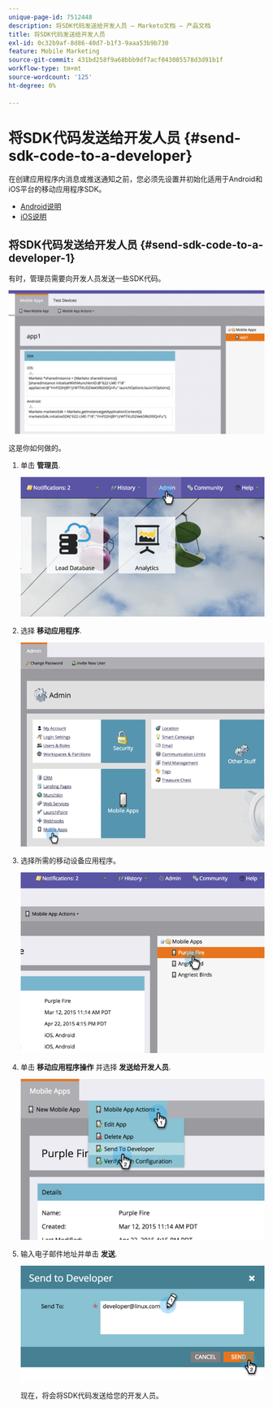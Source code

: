 ```yaml
---
unique-page-id: 7512448
description: 将SDK代码发送给开发人员 — Marketo文档 — 产品文档
title: 将SDK代码发送给开发人员
exl-id: 0c32b9af-8d86-40d7-b1f3-9aaa53b9b730
feature: Mobile Marketing
source-git-commit: 431bd258f9a68bbb9df7acf043085578d3d91b1f
workflow-type: tm+mt
source-wordcount: '125'
ht-degree: 0%

---
```


# 将SDK代码发送给开发人员 {#send-sdk-code-to-a-developer}

在创建应用程序内消息或推送通知之前，您必须先设置并初始化适用于Android和iOS平台的移动应用程序SDK。

* [Android说明](https://developers.marketo.com/documentation/mobile/installation-instructions-on-android/)
* [iOS说明](https://developers.marketo.com/documentation/mobile/installation-instructions-on-ios/)

## 将SDK代码发送给开发人员 {#send-sdk-code-to-a-developer-1}

有时，管理员需要向开发人员发送一些SDK代码。

![](assets/image2016-3-9-16-3a24-3a14.png)

这是你如何做的。

1. 单击 **管理员**.

   ![](assets/image2015-4-22-16-3a12-3a32.png)

1. 选择 **移动应用程序**.

   ![](assets/image2015-4-22-16-3a14-3a29.png)

1. 选择所需的移动设备应用程序。

   ![](assets/image2015-4-22-16-3a33-3a19.png)

1. 单击 **移动应用程序操作** 并选择 **发送给开发人员**.

   ![](assets/image2015-4-22-17-3a13-3a30.png)

1. 输入电子邮件地址并单击 **发送**.

   ![](assets/image2015-4-22-18-3a51-3a54.png)

   现在，将会将SDK代码发送给您的开发人员。
